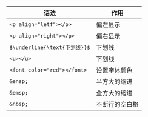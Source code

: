 | 语法                          | 作用         |
| ----------------------------- | ------------ |
| `<p align="letf"></p>`        | 偏左显示     |
| `<p align="right"></p>`       | 偏右显示     |
| `$\underline{\text{下划线}}$` | 下划线       |
| `<u></u>`                     | 下划线       |
| `<font color="red"></font>`   | 设置字体颜色 |
| `&ensp;` |半方大的缩进|
| `&emsp;` |全方大的缩进|
| `&nbsp;` |不断行的空白格|